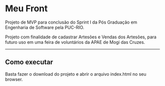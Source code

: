 # Meu Front

Projeto de MVP para conclusão do Sprint I da Pós Graduação em Engenharia de Software pela PUC-RIO.

Projeto com finalidade de cadastrar Artesões e Vendas dos Artesões, para futuro uso em uma feira de voluntários da APAE de 
Mogi das Cruzes.

---
## Como executar

Basta fazer o download do projeto e abrir o arquivo index.html no seu browser.
